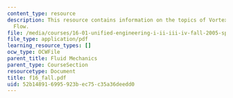 ```yaml
---
content_type: resource
description: This resource contains information on the topics of Vortex and Lifting
  Flow.
file: /media/courses/16-01-unified-engineering-i-ii-iii-iv-fall-2005-spring-2006/52b148916995923bec75c35a36deedd0_f16_fall.pdf
file_type: application/pdf
learning_resource_types: []
ocw_type: OCWFile
parent_title: Fluid Mechanics
parent_type: CourseSection
resourcetype: Document
title: f16_fall.pdf
uid: 52b14891-6995-923b-ec75-c35a36deedd0
---
```

